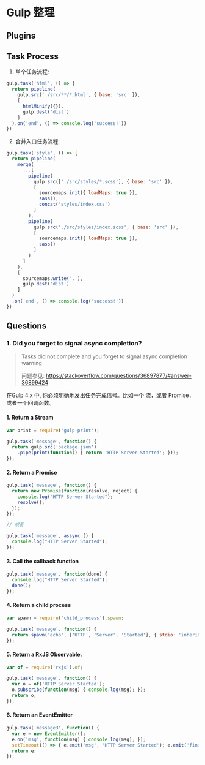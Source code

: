 # Gulp 整理



## Plugins


## Task Process

1. 单个任务流程: 

```js
gulp.task('html', () => {
  return pipeline(
    gulp.src('./src/**/*.html', { base: 'src' }),
    [
      htmlMinify({}),
      gulp.dest('dist')
    ]
  ).on('end', () => console.log('success!'))
})
```

2. 合并入口任务流程:
```js
gulp.task('style', () => {
  return pipeline(
    merge(
      ...[
        pipeline(
          gulp.src(['./src/styles/*.scss'], { base: 'src' }),
          [
            sourcemaps.init({ loadMaps: true }),
            sass(),
            concat('styles/index.css')
          ]
        ),
        pipeline(
          gulp.src('./src/styles/index.scss', { base: 'src' }),
          [
            sourcemaps.init({ loadMaps: true }),
            sass()
          ]
        )
      ]
    ),
    [
      sourcemaps.write('.'),
      gulp.dest('dist')
    ]
  )
  .on('end', () => console.log('success!'))
})
```

## Questions

### 1. Did you forget to signal async completion?

> Tasks did not complete and you forget to signal async completion warning
>
> 问题参见: https://stackoverflow.com/questions/36897877/#answer-36899424

在Gulp 4.x 中, 你必须明确地发出任务完成信号。比如一个 流，或者 Promise，或者一个回调函数。

#### 1. Return a Stream
```js
var print = require('gulp-print');

gulp.task('message', function() {
  return gulp.src('package.json')
    .pipe(print(function() { return 'HTTP Server Started'; }));
});
```

#### 2. Return a Promise
```js
gulp.task('message', function() { 
  return new Promise(function(resolve, reject) {
    console.log("HTTP Server Started");
    resolve();
  });
});

// 或者

gulp.task('message', assync () { 
  console.log("HTTP Server Started");
});
```

#### 3. Call the callback function
```js
gulp.task('message', function(done) {
  console.log("HTTP Server Started");
  done();
});
```

#### 4. Return a child process
```js
var spawn = require('child_process').spawn;

gulp.task('message', function() {
  return spawn('echo', ['HTTP', 'Server', 'Started'], { stdio: 'inherit' });
});
```

#### 5. Return a RxJS Observable.
```js
var of = require('rxjs').of;

gulp.task('message', function() {
  var o = of('HTTP Server Started');
  o.subscribe(function(msg) { console.log(msg); });
  return o;
});
```

#### 6. Return an EventEmitter
```js
gulp.task('message3', function() {
  var e = new EventEmitter();
  e.on('msg', function(msg) { console.log(msg); });
  setTimeout(() => { e.emit('msg', 'HTTP Server Started'); e.emit('finish'); });
  return e;
});
```

